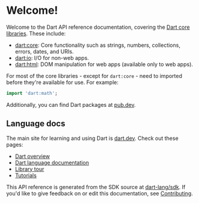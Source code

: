 # Welcome!

Welcome to the Dart API reference documentation, covering the
[Dart core libraries](https://dart.dev/guides/libraries). These include:
   
  * [dart:core](dart-core/dart-core-library.html): Core functionality such as
    strings, numbers, collections, errors, dates, and URIs.
  * [dart:io](dart-io/dart-io-library.html): I/O for non-web apps.
  * [dart:html](dart-html/dart-html-library.html): DOM manipulation for web apps
    (available only to web apps).
  
For most of the core libraries - except for `dart:core` - need to imported
before they're available for use. For example:

```dart
import 'dart:math';
```

Additionally, you can find Dart packages at [pub.dev](https://pub.dev).

## Language docs

The main site for learning and using Dart is
[dart.dev](https://dart.dev). Check out these pages:

  * [Dart overview](https://dart.dev/overview)
  * [Dart language documentation](https://dart.dev/language)
  * [Library tour](https://dart.dev/guides/libraries/library-tour)
  * [Tutorials](https://dart.dev/tutorials)

This API reference is generated from the SDK source at
[dart-lang/sdk](https://github.com/dart-lang/sdk). If you'd like to give
feedback on or edit this documentation, see
[Contributing](https://github.com/dart-lang/sdk/blob/main/CONTRIBUTING.md).
